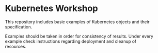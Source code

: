 # Kubernetes Workshop
This repository includes basic examples of Kubernetes objects and their specification.

Examples should be taken in order for consistency of results. Under every example check instructions regarding deployment and cleanup of resources.
